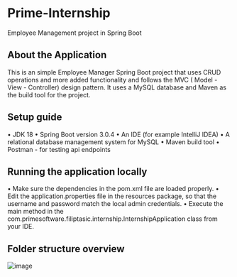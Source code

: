 # Prime-Internship
Employee Management project in Spring Boot

## About the Application
This is an simple Employee Manager Spring Boot project that uses CRUD operations and more added functionality and follows the MVC ( Model - View - Controller) design pattern.
It uses a MySQL database and Maven as the build tool for the project.

## Setup guide
•	JDK 18
•	Spring Boot version 3.0.4
•	An IDE (for example IntelliJ IDEA)
•	A relational database management system for MySQL
•	Maven build tool
•	Postman - for testing api endpoints

## Running the application locally
•	Make sure the dependencies in the pom.xml file are loaded properly.
•	Edit the application.properties file in the resources package, so that the username and password match the local admin credentials.
•	Execute the main method in the com.primesoftware.filiptasic.internship.InternshipApplication class from your IDE.

## Folder structure overview
![image](https://user-images.githubusercontent.com/93401252/224555498-4ee6af7c-a196-47f7-9eff-edda15f77662.png)


